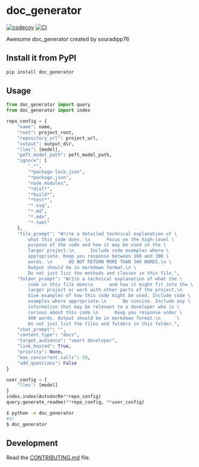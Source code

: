 # doc_generator

[![codecov](https://codecov.io/gh/souradipp76/doc_generator/branch/main/graph/badge.svg?token=doc_generator_token_here)](https://codecov.io/gh/souradipp76/doc_generator)
[![CI](https://github.com/souradipp76/doc_generator/actions/workflows/main.yml/badge.svg)](https://github.com/souradipp76/doc_generator/actions/workflows/main.yml)

Awesome doc_generator created by souradipp76

## Install it from PyPI

```bash
pip install doc_generator
```

## Usage

```py
from doc_generator import query
from doc_generator import index

repo_config = {
    "name": name,
    "root": project_root,
    "repository_url": project_url,
    "output": output_dir,
    "llms": [model],
    "peft_model_path": peft_model_path,
    "ignore": [
        ".*",
        "*package-lock.json",
        "*package.json",
        "node_modules",
        "*dist*",
        "*build*",
        "*test*",
        "*.svg",
        "*.md",
        "*.mdx",
        "*.toml"
    ],
    "file_prompt": "Write a detailed technical explanation of \
        what this code does. \n      Focus on the high-level \
        purpose of the code and how it may be used in the \
        larger project.\n      Include code examples where \
        appropriate. Keep you response between 100 and 300 \
        words. \n      DO NOT RETURN MORE THAN 300 WORDS.\n \
        Output should be in markdown format.\n \
        Do not just list the methods and classes in this file.",
    "folder_prompt": "Write a technical explanation of what the \
        code in this file does\n      and how it might fit into the \
        larger project or work with other parts of the project.\n      \
        Give examples of how this code might be used. Include code \
        examples where appropriate.\n      Be concise. Include any \
        information that may be relevant to a developer who is \
        curious about this code.\n      Keep you response under \
        400 words. Output should be in markdown format.\n      \
        Do not just list the files and folders in this folder.",
    "chat_prompt": "",
    "content_type": "docs",
    "target_audience": "smart developer",
    "link_hosted": True,
    "priority": None,
    "max_concurrent_calls": 50,
    "add_questions": False
}

user_config = {
    "llms": [model]
}
index.index(AutodocRe**repo_config)
query.generate_readme(**repo_config, **user_config)
```

```bash
$ python -m doc_generator
#or
$ doc_generator
```

## Development

Read the [CONTRIBUTING.md](CONTRIBUTING.md) file.
